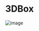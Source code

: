 # 3DBox
![image](https://user-images.githubusercontent.com/84563516/217052090-92341382-1dc1-4ee2-b97a-05fbe172c2bd.png)
